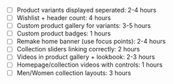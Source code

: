 
- [ ] Product variants displayed seperated: 2-4 hours
- [ ] Wishlist + header count: 4 hours
- [ ] Custom product gallery for variants: 3-5 hours
- [ ] Custom product badges: 1 hours
- [ ] Remake home banner (use focus points): 2-4 hours
- [ ] Collection sliders linking correctly: 2 hours
- [ ] Videos in product gallery + lookbook: 2-3 hours
- [ ] Homepage/collection videos with controls: 1 hours
- [ ] Men/Women collection layouts: 3 hours
